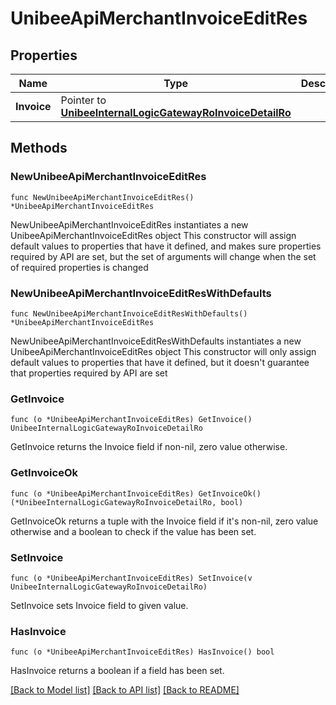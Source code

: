 # UnibeeApiMerchantInvoiceEditRes

## Properties

Name | Type | Description | Notes
------------ | ------------- | ------------- | -------------
**Invoice** | Pointer to [**UnibeeInternalLogicGatewayRoInvoiceDetailRo**](UnibeeInternalLogicGatewayRoInvoiceDetailRo.md) |  | [optional] 

## Methods

### NewUnibeeApiMerchantInvoiceEditRes

`func NewUnibeeApiMerchantInvoiceEditRes() *UnibeeApiMerchantInvoiceEditRes`

NewUnibeeApiMerchantInvoiceEditRes instantiates a new UnibeeApiMerchantInvoiceEditRes object
This constructor will assign default values to properties that have it defined,
and makes sure properties required by API are set, but the set of arguments
will change when the set of required properties is changed

### NewUnibeeApiMerchantInvoiceEditResWithDefaults

`func NewUnibeeApiMerchantInvoiceEditResWithDefaults() *UnibeeApiMerchantInvoiceEditRes`

NewUnibeeApiMerchantInvoiceEditResWithDefaults instantiates a new UnibeeApiMerchantInvoiceEditRes object
This constructor will only assign default values to properties that have it defined,
but it doesn't guarantee that properties required by API are set

### GetInvoice

`func (o *UnibeeApiMerchantInvoiceEditRes) GetInvoice() UnibeeInternalLogicGatewayRoInvoiceDetailRo`

GetInvoice returns the Invoice field if non-nil, zero value otherwise.

### GetInvoiceOk

`func (o *UnibeeApiMerchantInvoiceEditRes) GetInvoiceOk() (*UnibeeInternalLogicGatewayRoInvoiceDetailRo, bool)`

GetInvoiceOk returns a tuple with the Invoice field if it's non-nil, zero value otherwise
and a boolean to check if the value has been set.

### SetInvoice

`func (o *UnibeeApiMerchantInvoiceEditRes) SetInvoice(v UnibeeInternalLogicGatewayRoInvoiceDetailRo)`

SetInvoice sets Invoice field to given value.

### HasInvoice

`func (o *UnibeeApiMerchantInvoiceEditRes) HasInvoice() bool`

HasInvoice returns a boolean if a field has been set.


[[Back to Model list]](../README.md#documentation-for-models) [[Back to API list]](../README.md#documentation-for-api-endpoints) [[Back to README]](../README.md)


